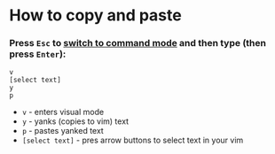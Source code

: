 # How to copy and paste

### Press `Esc` to [switch to command mode](/vim/how-to-switch-to-command-mode) and then type (then press `Enter`):

```text
v
[select text]
y
p
```

- ```v``` - enters visual mode
- ```y``` - yanks (copies to vim) text
- ```p``` - pastes yanked text
- `[select text]` - pres arrow buttons to select text in your vim


